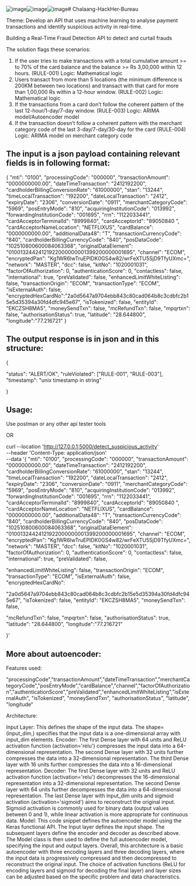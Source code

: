 ![image](https://github.com/Namrata23github/Chalaang-HackHer-Bureau/assets/55127886/8af6bc9d-e47c-4754-84cf-9bd39fb0fd0c)![image](https://github.com/Namrata23github/Chalaang-HackHer-Bureau/assets/55127886/81bfaf7d-0168-4fe4-a63b-e3f2bd664ea3)![image](https://github.com/Namrata23github/Chalaang-HackHer-Bureau/assets/55127886/88cabceb-89c8-4bb5-b36b-2c1508045164)# Chalaang-HackHer-Bureau


Theme: Develop an API that uses machine learning to analyse payment transactions and identify suspicious activity in real-time.

Building a Real-Time Fraud Detection API to detect and curtail frauds

The solution flags these scenarios:

1. If the user tries to make transactions with a total cumulative amount >= to 70% of the card balance and the balance >= Rs 3,00,000 within 12 hours. (RULE-001)
   Logic: Mathematical logic
2. Users transact from more than 5 locations (the minimum difference is 200KM between two locations) and transact with that card for more than 1,00,000 Rs within a 12-hour window. (RULE-002)
   Logic: Mathematical logic
3. If the transactions from a card don’t follow the coherent pattern of the last 12-hour/1-day/7-day window. (RULE-003)
   Logic: ARIMA model/Autoencoder model
4. If the transaction doesn’t follow a coherent pattern with the merchant category code of the last 3-day/7-day/30-day for the card (RULE-004)
   Logic: ARIMA model on merchant category code


   
## The input is a json payload containing relevant fields is in following format:

{
"mti": "0100",
"processingCode": "000000",
"transactionAmount": "0000000000.00",
"dateTimeTransaction": "2412192200",
"cardholderBillingConversionRate": "61000000",
"stan": "13244",
"timeLocalTransaction": "192200",
"dateLocalTransaction": "2412",
"expiryDate": "2306",
"conversionDate": "0911",
"merchantCategoryCode": "5969",
"posEntryMode": "810",
"acquiringInstitutionCode": "013992",
"forwardingInstitutionCode": "001695",
"rrn": "1122033441",
"cardAcceptorTerminalId": "8999840",
"cardAcceptorId": "89050840 ",
"cardAcceptorNameLocation": "NETFLIXUS",
"cardBalance": "0000000000.00",
"additionalData48": "T",
"transactionCurrencyCode": "840",
"cardholderBillingCurrencyCode": "840",
"posDataCode": "102510800600084063368",
"originalDataElement": "01001324424121922000000001399200000001695", "channel": "ECOM",
"encryptedPan": "Kg1WR6lwTruEPIDK0GS4w82/wrFeXTU5SjD9TfyUXmc=", "network": "MASTER",
"dcc": false,
"kitNo": "1020001031",
"factorOfAuthorization": 0,
"authenticationScore": 0,
"contactless": false,
"international": true,
"preValidated": false,
"enhancedLimitWhiteListing": false,
"transactionOrigin": "ECOM",
"transactionType": "ECOM",
"isExternalAuth": false,
"encryptedHexCardNo":"2a0d5647a9704ebb843c80cad064b8c3cdbfc2b15e5d35394a30fd4dfc945e67",
"isTokenized": false,
"entityId": "EKCZSH8MA5",
"moneySendTxn": false,
"mcRefundTxn": false,
"mpqrtxn": false,
"authorisationStatus": true,
"latitude": "28.644800",
"longitude":"77.216721"
}

## The output response is in json and in this structure: 

{

"status": "ALERT/OK",
"ruleViolated": ["RULE-001", "RULE-003"],
"timestamp": "unix timestamp in string"

}


## Usage: 

Use postman or any other api tester tools

OR

curl --location 'http://127.0.0.1:5000/detect_suspicious_activity' \
--header 'Content-Type: application/json' \
--data '{
"mti": "0100",
"processingCode": "000000",
"transactionAmount": "0000000000.00",
"dateTimeTransaction": "2412192200",
"cardholderBillingConversionRate": "61000000",
"stan": "13244",
"timeLocalTransaction": "192200",
"dateLocalTransaction": "2412",
"expiryDate": "2306",
"conversionDate": "0911",
"merchantCategoryCode": "5969",
"posEntryMode": "810",
"acquiringInstitutionCode": "013992",
"forwardingInstitutionCode": "001695",
"rrn": "1122033441",
"cardAcceptorTerminalId": "8999840",
"cardAcceptorId": "89050840 ",
"cardAcceptorNameLocation": "NETFLIXUS",
"cardBalance": "0000000000.00",
"additionalData48": "T",
"transactionCurrencyCode": "840",
"cardholderBillingCurrencyCode": "840",
"posDataCode": "102510800600084063368",
"originalDataElement": "01001324424121922000000001399200000001695", "channel": "ECOM",
"encryptedPan": "Kg1WR6lwTruEPIDK0GS4w82/wrFeXTU5SjD9TfyUXmc=", "network": "MASTER",
"dcc": false,
"kitNo": "1020001031",
"factorOfAuthorization": 0,
"authenticationScore": 0,
"contactless": false,
"international": true,
"preValidated": false,

"enhancedLimitWhiteListing": false, "transactionOrigin": "ECOM", "transactionType": "ECOM", "isExternalAuth": false, "encryptedHexCardNo":

"2a0d5647a9704ebb843c80cad064b8c3cdbfc2b15e5d35394a30fd4dfc945e67", "isTokenized": false,
"entityId": "EKCZSH8MA5",
"moneySendTxn": false,

"mcRefundTxn": false, "mpqrtxn": false, "authorisationStatus": true, "latitude": "28.644800", "longitude":"77.216721"

}'



## More about autoencoder:

Features used:

"processingCode","transactionAmount","dateTimeTransaction","merchantCategoryCode","posEntryMode","cardBalance","channel","factorOfAuthorization","authenticationScore","preValidated","enhancedLimitWhiteListing","isExternalAuth", "isTokenized", "moneySendTxn", "authorisationStatus", "latitude", "longitude“
   
Architecture: 

Input Layer: This defines the shape of the input data. The shape=(input_dim,) specifies that the input data is a one-dimensional array with input_dim elements.
Encoder:
The first Dense layer with 64 units and ReLU activation function (activation='relu') compresses the input data into a 64-dimensional representation.
The second Dense layer with 32 units further compresses the data into a 32-dimensional representation.
The third Dense layer with 16 units further compresses the data into a 16-dimensional representation.
Decoder:
The first Dense layer with 32 units and ReLU activation function (activation='relu') decompresses the 16-dimensional representation into a 32-dimensional representation.
The second Dense layer with 64 units further decompresses the data into a 64-dimensional representation.
The last Dense layer with input_dim units and sigmoid activation (activation='sigmoid') aims to reconstruct the original input. Sigmoid activation is commonly used for binary data (output values between 0 and 1), while linear activation is more appropriate for continuous data.
Model:
This code snippet defines the autoencoder model using the Keras functional API.
The Input layer defines the input shape.
The subsequent layers define the encoder and decoder as described above.
The Model class is then used to define the full autoencoder model, specifying the input and output layers.
Overall, this architecture is a basic autoencoder with three encoding layers and three decoding layers, where the input data is progressively compressed and then decompressed to reconstruct the original input. The choice of activation functions (ReLU for encoding layers and sigmoid for decoding the final layer) and layer sizes can be adjusted based on the specific problem and data characteristics.


